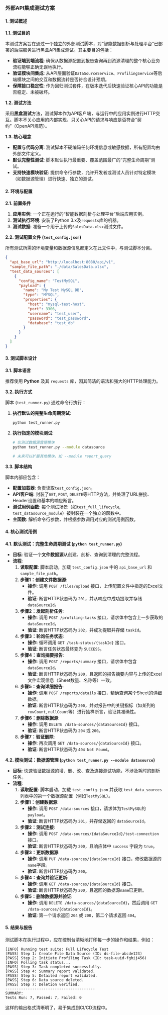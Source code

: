 ### **外部API集成测试方案**

#### **1. 测试概述**

**1.1. 测试目的**

本测试方案旨在通过一个独立的外部测试脚本，对“智能数据剖析与处理平台”已部署的后端服务进行黑盒API集成测试。其主要目的包括：

  * **验证端到端流程**: 确保从数据源配置到报告查询再到资源清理的整个核心业务流程能够正确无误地执行。
  * **验证模块间集成**: 从API层面验证`DataSourceService`、`ProfilingService`等后端模块之间的交互和数据流转是否符合设计预期。
  * **保障接口稳定性**: 作为回归测试套件，在版本迭代后快速验证核心API的功能是否稳定、未被破坏。

**1.2. 测试方法**

采用**黑盒测试**方法，测试脚本作为API客户端，与运行中的应用实例进行HTTP交互。脚本不关心应用的内部实现，只关心API的请求与响应是否符合“契约”（OpenAPI规范）。

**1.3. 核心理念**

  * **配置与代码分离**: 测试脚本不硬编码任何环境信息或敏感数据，所有配置均由外部文件定义。
  * **默认完整性测试**: 脚本默认执行最重要、覆盖范围最广的“完整生命周期”测试。
  * **支持快速模块验证**: 提供命令行参数，允许开发者或测试人员针对特定模块（如数据源管理）进行快速、独立的测试。

#### **2. 环境与配置**

**2.1. 前置条件**

1.  **应用实例**: 一个正在运行的“智能数据剖析与处理平台”后端应用实例。
2.  **测试执行环境**: 安装了Python 3.x及`requests`库的机器。
3.  **测试数据**: 准备一个用于上传的`SalesData.xlsx`测试文件。

**2.2. 测试配置文件 (`test_config.json`)**

所有测试所需的环境变量和数据源信息都定义在此文件中，与测试脚本分离。

```json
{
  "api_base_url": "http://localhost:8080/api/v1",
  "sample_file_path": "./data/SalesData.xlsx",
  "test_data_sources": [
    {
      "config_name": "TestMySQL",
      "payload": {
        "name": "My Test MySQL DB",
        "type": "MYSQL",
        "properties": {
          "host": "mysql-test-host",
          "port": 3306,
          "username": "test_user",
          "password": "test_password",
          "database": "test_db"
        }
      }
    }
  ]
}
```

#### **3. 测试脚本设计**

**3.1. 脚本语言**

推荐使用 **Python** 及其 `requests` 库，因其简洁的语法和强大的HTTP处理能力。

**3.2. 执行方式**

脚本 (`test_runner.py`) 通过命令行执行：

1.  **执行默认的完整生命周期测试**:

    ```bash
    python test_runner.py
    ```

2.  **执行指定的模块测试**:

    ```bash
    # 仅测试数据源管理模块
    python test_runner.py --module datasource

    # 未来可以扩展其他模块，如 --module report_query
    ```

**3.3. 脚本结构**

脚本内部应包含：

  * **配置加载器**: 负责读取`test_config.json`。
  * **API客户端**: 封装了`GET`, `POST`, `DELETE`等HTTP方法，并处理了URL拼接、Header设置和基本的响应断言。
  * **测试用例函数**: 每个测试场景（如`test_full_lifecycle`, `test_datasource_module`）被封装在一个独立的函数中。
  * **主函数**: 解析命令行参数，并根据参数调用对应的测试用例函数。

#### **4. 核心测试用例**

**4.1. 默认测试：完整生命周期测试 (`python test_runner.py`)**

  * **目标**: 验证一个**文件数据源**从创建、剖析、查询到清理的完整流程。
  * **流程**:
    1.  **读取配置**: 脚本启动，加载 `test_config.json` 中的 `api_base_url` 和 `sample_file_path`。
    2.  **步骤1：创建文件数据源**:
          * **操作**: 调用 `POST /files/upload` 接口，上传配置文件中指定的Excel文件。
          * **验证**: 断言HTTP状态码为 `201`，并从响应中成功提取并存储 `dataSourceId`。
    3.  **步骤2：发起剖析任务**:
          * **操作**: 调用 `POST /profiling-tasks` 接口，请求体中包含上一步获取的`dataSourceId`。
          * **验证**: 断言HTTP状态码为 `202`，并成功提取并存储 `taskId`。
    4.  **步骤3：轮询任务状态**:
          * **操作**: 循环调用 `GET /task-status/{taskId}` 接口。
          * **验证**: 断言任务状态最终变为 `SUCCESS`。
    5.  **步骤4：查询摘要报告**:
          * **操作**: 调用 `POST /reports/summary` 接口，请求体中包含 `dataSourceId`。
          * **验证**: 断言HTTP状态码为 `200`，且返回的报告摘要内容与上传的Excel文件宏观信息（Sheet数量、名称等）一致。
    6.  **步骤5：查询详细报告**:
          * **操作**: 调用 `POST /reports/details` 接口，精确查询某个Sheet的详细数据。
          * **验证**: 断言HTTP状态码为 `200`，并对报告中的关键指标（如某列的`rowCount`, `nullCount`等）进行抽样断言，验证其准确性。
    7.  **步骤6：删除数据源**:
          * **操作**: 调用 `DELETE /data-sources/{dataSourceId}` 接口。
          * **验证**: 断言HTTP状态码为 `204` 或 `200`。
    8.  **步骤7：验证删除**:
          * **操作**: 再次调用 `GET /data-sources/{dataSourceId}` 接口。
          * **验证**: 断言HTTP状态码为 `404 Not Found`。

**4.2. 模块测试：数据源管理 (`python test_runner.py --module datasource`)**

  * **目标**: 快速验证数据源的增、删、改、查及连接测试功能，不涉及耗时的剖析任务。
  * **流程**:
    1.  **读取配置**: 脚本启动，加载 `test_config.json` 并获取 `test_data_sources` 列表中的第一个数据源配置（例如`TestMySQL`）。
    2.  **步骤1：创建数据源**:
          * **操作**: 调用 `POST /data-sources` 接口，请求体为`TestMySQL`的`payload`。
          * **验证**: 断言HTTP状态码为 `201`，并存储返回的 `dataSourceId`。
    3.  **步骤2：测试连接**:
          * **操作**: 调用 `POST /data-sources/{dataSourceId}/test-connection` 接口。
          * **验证**: 断言HTTP状态码为 `200`，且响应体中 `success` 字段为 `true`。
    4.  **步骤3：更新数据源**:
          * **操作**: 调用 `PUT /data-sources/{dataSourceId}` 接口，修改数据源的`name`字段。
          * **验证**: 断言HTTP状态码为 `200`。
    5.  **步骤4：查询并验证更新**:
          * **操作**: 调用 `GET /data-sources/{dataSourceId}` 接口。
          * **验证**: 断言HTTP状态码为 `200`，且返回的数据源`name`已更新。
    6.  **步骤5：删除数据源并验证**:
          * **操作**: 调用 `DELETE /data-sources/{dataSourceId}`，然后调用 `GET /data-sources/{dataSourceId}`。
          * **验证**: 第一个请求返回 `204` 或 `200`，第二个请求返回 `404`。

#### **5. 结果与报告**

测试脚本在执行过程中，应在控制台清晰地打印每一步的操作和结果，例如：

```
[INFO] Running test suite: Full Lifecycle Test
[PASS] Step 1: Create File Data Source (ID: ds-file-abcde123)
[PASS] Step 2: Initiate Profiling Task (ID: task-uuid-fghij456)
[INFO] Polling task status...
[PASS] Step 3: Task completed successfully.
[PASS] Step 4: Summary report validated.
[PASS] Step 5: Detailed report validated.
[PASS] Step 6: Data source deleted.
[PASS] Step 7: Deletion verified.
----------------------------------------
SUMMARY:
Tests Run: 7, Passed: 7, Failed: 0
```

这样的输出格式清晰明了，易于集成到CI/CD流程中。